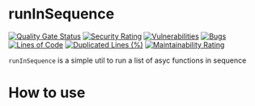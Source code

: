 # runInSequence

<!-- badges -->
[![Quality Gate Status](https://sq.srv.tobiaswaelde.com/api/project_badges/measure?project=tobiaswaelde_run-in-sequence_AYekOt526HzYw3BQH21R&metric=alert_status&token=sqb_88cea2dfb6c3ae5ac1a9ae3c1aef197ff93760c4)](https://sq.srv.tobiaswaelde.com/dashboard?id=tobiaswaelde_run-in-sequence_AYekOt526HzYw3BQH21R)
[![Security Rating](https://sq.srv.tobiaswaelde.com/api/project_badges/measure?project=tobiaswaelde_run-in-sequence_AYekOt526HzYw3BQH21R&metric=security_rating&token=sqb_88cea2dfb6c3ae5ac1a9ae3c1aef197ff93760c4)](https://sq.srv.tobiaswaelde.com/dashboard?id=tobiaswaelde_run-in-sequence_AYekOt526HzYw3BQH21R)
[![Vulnerabilities](https://sq.srv.tobiaswaelde.com/api/project_badges/measure?project=tobiaswaelde_run-in-sequence_AYekOt526HzYw3BQH21R&metric=vulnerabilities&token=sqb_88cea2dfb6c3ae5ac1a9ae3c1aef197ff93760c4)](https://sq.srv.tobiaswaelde.com/dashboard?id=tobiaswaelde_run-in-sequence_AYekOt526HzYw3BQH21R)
[![Bugs](https://sq.srv.tobiaswaelde.com/api/project_badges/measure?project=tobiaswaelde_run-in-sequence_AYekOt526HzYw3BQH21R&metric=bugs&token=sqb_88cea2dfb6c3ae5ac1a9ae3c1aef197ff93760c4)](https://sq.srv.tobiaswaelde.com/dashboard?id=tobiaswaelde_run-in-sequence_AYekOt526HzYw3BQH21R)
[![Lines of Code](https://sq.srv.tobiaswaelde.com/api/project_badges/measure?project=tobiaswaelde_run-in-sequence_AYekOt526HzYw3BQH21R&metric=ncloc&token=sqb_88cea2dfb6c3ae5ac1a9ae3c1aef197ff93760c4)](https://sq.srv.tobiaswaelde.com/dashboard?id=tobiaswaelde_run-in-sequence_AYekOt526HzYw3BQH21R)
[![Duplicated Lines (%)](https://sq.srv.tobiaswaelde.com/api/project_badges/measure?project=tobiaswaelde_run-in-sequence_AYekOt526HzYw3BQH21R&metric=duplicated_lines_density&token=sqb_88cea2dfb6c3ae5ac1a9ae3c1aef197ff93760c4)](https://sq.srv.tobiaswaelde.com/dashboard?id=tobiaswaelde_run-in-sequence_AYekOt526HzYw3BQH21R)
[![Maintainability Rating](https://sq.srv.tobiaswaelde.com/api/project_badges/measure?project=tobiaswaelde_run-in-sequence_AYekOt526HzYw3BQH21R&metric=sqale_rating&token=sqb_88cea2dfb6c3ae5ac1a9ae3c1aef197ff93760c4)](https://sq.srv.tobiaswaelde.com/dashboard?id=tobiaswaelde_run-in-sequence_AYekOt526HzYw3BQH21R)

`runInSequence` is a simple util to run a list of asyc functions in sequence

# How to use